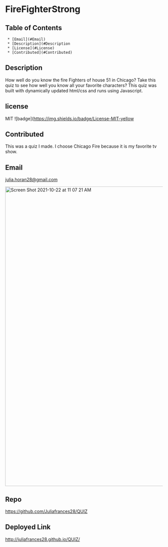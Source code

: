 
  # FireFighterStrong

   ## Table of Contents
     * [Email](#Email)
     * [Description](#Description   
     * [License](#License)
     * [Contributed](#Contributed)
     
  ## Description
  How well do you know the fire Fighters of house 51 in Chicago? Take this quiz to see how well you know all your favorite  characters? This quiz was built with dynamically updated html/css and runs using Javascript. 

  ## license 
   MIT
  ![badge](https://img.shields.io/badge/License-MIT-yellow

  ## Contributed
  This was a quiz I made. I choose Chicago Fire because it is my favorite tv show.  

  ## Email 
  julia.horan28@gmail.com
  
  <img width="954" alt="Screen Shot 2021-10-22 at 11 07 21 AM" src="https://user-images.githubusercontent.com/67694214/138478637-d62e6bcb-a6e6-4607-b680-2f677d022a76.png">


  ## Repo
  https://github.com/Juliafrances28/QUIZ
  
  ## Deployed Link 
  http://juliafrances28.github.io/QUIZ/
  


